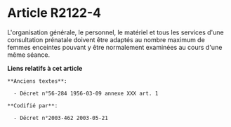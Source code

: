 # Article R2122-4

L'organisation générale, le personnel, le matériel et tous les services d'une consultation prénatale doivent être adaptés au
nombre maximum de femmes enceintes pouvant y être normalement examinées au cours d'une même séance.

**Liens relatifs à cet article**

	**Anciens textes**:

	  - Décret n°56-284 1956-03-09 annexe XXX art. 1

	**Codifié par**:

	  - Décret n°2003-462 2003-05-21
